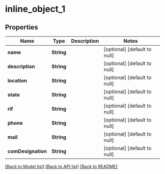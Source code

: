 # inline_object_1
## Properties

Name | Type | Description | Notes
------------ | ------------- | ------------- | -------------
**name** | **String** |  | [optional] [default to null]
**description** | **String** |  | [optional] [default to null]
**location** | **String** |  | [optional] [default to null]
**state** | **String** |  | [optional] [default to null]
**rif** | **String** |  | [optional] [default to null]
**phone** | **String** |  | [optional] [default to null]
**mail** | **String** |  | [optional] [default to null]
**comDesignation** | **String** |  | [optional] [default to null]

[[Back to Model list]](../../README.md#documentation-for-models) [[Back to API list]](../../README.md#documentation-for-api-endpoints) [[Back to README]](../README.md)

